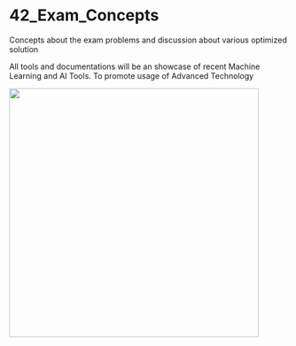# 42_Exam_Concepts
Concepts about the exam problems and discussion about various optimized solution

All tools and documentations will be an showcase of recent Machine Learning and AI Tools. To promote usage of Advanced Technology

<img src="https://user-images.githubusercontent.com/66947064/214869421-519e165c-2f62-4f0b-abdc-ddb0a22e42b2.png" width="450" height="450">


